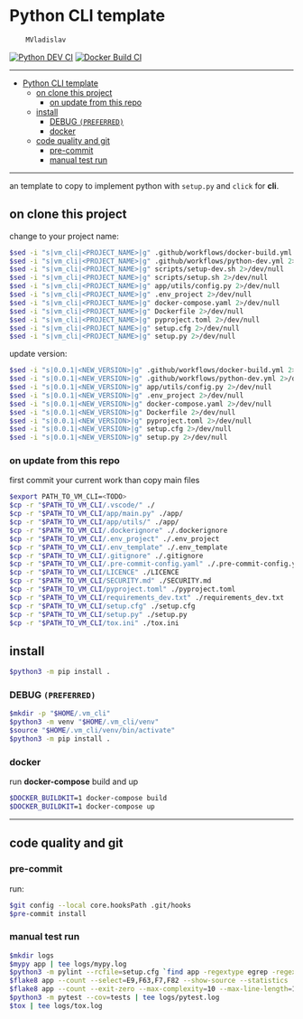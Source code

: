 # Python CLI template

```sh
    MVladislav
```

[![Python DEV CI](https://github.com/MVladislav/vm-cli-template/actions/workflows/python-dev.yml/badge.svg?branch=develop)](https://github.com/MVladislav/vm-cli-template/actions/workflows/python-dev.yml)
[![Docker Build CI](https://github.com/MVladislav/vm-cli-template/actions/workflows/docker-build.yml/badge.svg?branch=develop)](https://github.com/MVladislav/vm-cli-template/actions/workflows/docker-build.yml)

---

- [Python CLI template](#python-cli-template)
  - [on clone this project](#on-clone-this-project)
    - [on update from this repo](#on-update-from-this-repo)
  - [install](#install)
    - [DEBUG `(PREFERRED)`](#debug-preferred)
    - [docker](#docker)
  - [code quality and git](#code-quality-and-git)
    - [pre-commit](#pre-commit)
    - [manual test run](#manual-test-run)

---

an template to copy to implement python with `setup.py` and `click` for **cli**.

## on clone this project

change to your project name:

```sh
$sed -i "s|vm_cli|<PROJECT_NAME>|g" .github/workflows/docker-build.yml 2>/dev/null
$sed -i "s|vm_cli|<PROJECT_NAME>|g" .github/workflows/python-dev.yml 2>/dev/null
$sed -i "s|vm_cli|<PROJECT_NAME>|g" scripts/setup-dev.sh 2>/dev/null
$sed -i "s|vm_cli|<PROJECT_NAME>|g" scripts/setup.sh 2>/dev/null
$sed -i "s|vm_cli|<PROJECT_NAME>|g" app/utils/config.py 2>/dev/null
$sed -i "s|vm_cli|<PROJECT_NAME>|g" .env_project 2>/dev/null
$sed -i "s|vm_cli|<PROJECT_NAME>|g" docker-compose.yaml 2>/dev/null
$sed -i "s|vm_cli|<PROJECT_NAME>|g" Dockerfile 2>/dev/null
$sed -i "s|vm_cli|<PROJECT_NAME>|g" pyproject.toml 2>/dev/null
$sed -i "s|vm_cli|<PROJECT_NAME>|g" setup.cfg 2>/dev/null
$sed -i "s|vm_cli|<PROJECT_NAME>|g" setup.py 2>/dev/null
```

update version:

```sh
$sed -i "s|0.0.1|<NEW_VERSION>|g" .github/workflows/docker-build.yml 2>/dev/null
$sed -i "s|0.0.1|<NEW_VERSION>|g" .github/workflows/python-dev.yml 2>/dev/null
$sed -i "s|0.0.1|<NEW_VERSION>|g" app/utils/config.py 2>/dev/null
$sed -i "s|0.0.1|<NEW_VERSION>|g" .env_project 2>/dev/null
$sed -i "s|0.0.1|<NEW_VERSION>|g" docker-compose.yaml 2>/dev/null
$sed -i "s|0.0.1|<NEW_VERSION>|g" Dockerfile 2>/dev/null
$sed -i "s|0.0.1|<NEW_VERSION>|g" pyproject.toml 2>/dev/null
$sed -i "s|0.0.1|<NEW_VERSION>|g" setup.cfg 2>/dev/null
$sed -i "s|0.0.1|<NEW_VERSION>|g" setup.py 2>/dev/null
```

### on update from this repo

first commit your current work than copy main files

```sh
$export PATH_TO_VM_CLI=<TODO>
$cp -r "$PATH_TO_VM_CLI/.vscode/" ./
$cp -r "$PATH_TO_VM_CLI/app/main.py" ./app/
$cp -r "$PATH_TO_VM_CLI/app/utils/" ./app/
$cp -r "$PATH_TO_VM_CLI/.dockerignore" ./.dockerignore
$cp -r "$PATH_TO_VM_CLI/.env_project" ./.env_project
$cp -r "$PATH_TO_VM_CLI/.env_template" ./.env_template
$cp -r "$PATH_TO_VM_CLI/.gitignore" ./.gitignore
$cp -r "$PATH_TO_VM_CLI/.pre-commit-config.yaml" ./.pre-commit-config.yaml
$cp -r "$PATH_TO_VM_CLI/LICENCE" ./LICENCE
$cp -r "$PATH_TO_VM_CLI/SECURITY.md" ./SECURITY.md
$cp -r "$PATH_TO_VM_CLI/pyproject.toml" ./pyproject.toml
$cp -r "$PATH_TO_VM_CLI/requirements_dev.txt" ./requirements_dev.txt
$cp -r "$PATH_TO_VM_CLI/setup.cfg" ./setup.cfg
$cp -r "$PATH_TO_VM_CLI/setup.py" ./setup.py
$cp -r "$PATH_TO_VM_CLI/tox.ini" ./tox.ini
```

## install

```sh
$python3 -m pip install .
```

### DEBUG `(PREFERRED)`

```sh
$mkdir -p "$HOME/.vm_cli"
$python3 -m venv "$HOME/.vm_cli/venv"
$source "$HOME/.vm_cli/venv/bin/activate"
$python3 -m pip install .
```

### docker

run **docker-compose** build and up

```sh
$DOCKER_BUILDKIT=1 docker-compose build
$DOCKER_BUILDKIT=1 docker-compose up
```

---

## code quality and git

### pre-commit

run:

```sh
$git config --local core.hooksPath .git/hooks
$pre-commit install
```

### manual test run

```sh
$mkdir logs
$mypy app | tee logs/mypy.log
$python3 -m pylint --rcfile=setup.cfg `find app -regextype egrep -regex '(.*.py)$'` | tee logs/pylint.log
$flake8 app --count --select=E9,F63,F7,F82 --show-source --statistics | tee logs/flake8_1.log
$flake8 app --count --exit-zero --max-complexity=10 --max-line-length=127 --statistics | tee logs/flake8_2.log
$python3 -m pytest --cov=tests | tee logs/pytest.log
$tox | tee logs/tox.log
```

